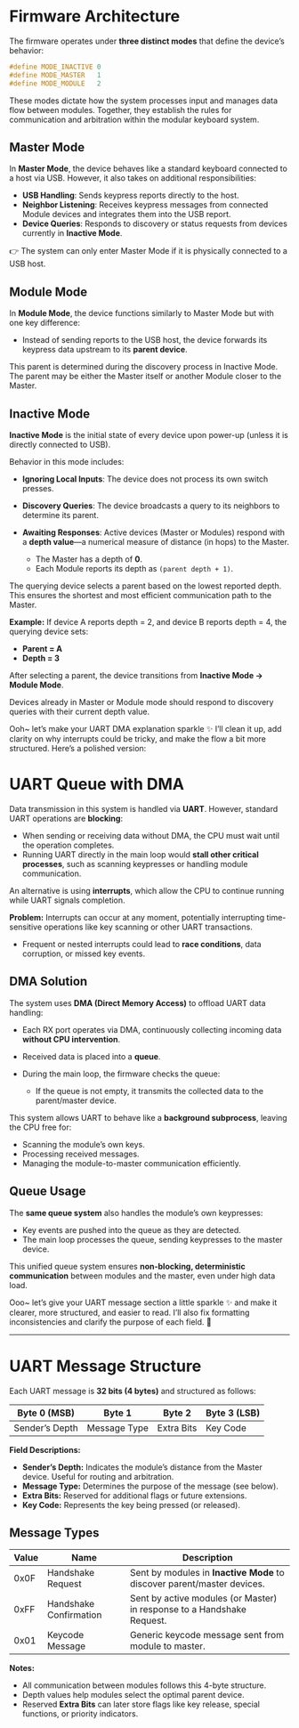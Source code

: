 # Firmware Architecture

The firmware operates under **three distinct modes** that define the device’s behavior:

```c
#define MODE_INACTIVE 0
#define MODE_MASTER   1
#define MODE_MODULE   2
```

These modes dictate how the system processes input and manages data flow between modules. Together, they establish the rules for communication and arbitration within the modular keyboard system.


## Master Mode

In **Master Mode**, the device behaves like a standard keyboard connected to a host via USB. However, it also takes on additional responsibilities:

* **USB Handling**: Sends keypress reports directly to the host.
* **Neighbor Listening**: Receives keypress messages from connected Module devices and integrates them into the USB report.
* **Device Queries**: Responds to discovery or status requests from devices currently in **Inactive Mode**.

👉 The system can only enter Master Mode if it is physically connected to a USB host.

## Module Mode

In **Module Mode**, the device functions similarly to Master Mode but with one key difference:

* Instead of sending reports to the USB host, the device forwards its keypress data upstream to its **parent device**.

This parent is determined during the discovery process in Inactive Mode. The parent may be either the Master itself or another Module closer to the Master.

## Inactive Mode

**Inactive Mode** is the initial state of every device upon power-up (unless it is directly connected to USB).

Behavior in this mode includes:

* **Ignoring Local Inputs**: The device does not process its own switch presses.
* **Discovery Queries**: The device broadcasts a query to its neighbors to determine its parent.
* **Awaiting Responses**: Active devices (Master or Modules) respond with a **depth value**—a numerical measure of distance (in hops) to the Master.

  * The Master has a depth of **0**.
  * Each Module reports its depth as `(parent depth + 1)`.

The querying device selects a parent based on the lowest reported depth. This ensures the shortest and most efficient communication path to the Master.

**Example:**
If device A reports depth = 2, and device B reports depth = 4, the querying device sets:

* **Parent = A**
* **Depth = 3**

After selecting a parent, the device transitions from **Inactive Mode → Module Mode**.

Devices already in Master or Module mode should respond to discovery queries with their current depth value.

Ooh\~ let’s make your UART DMA explanation sparkle ✨ I’ll clean it up, add clarity on why interrupts could be tricky, and make the flow a bit more structured. Here’s a polished version:


# UART Queue with DMA

Data transmission in this system is handled via **UART**. However, standard UART operations are **blocking**:

* When sending or receiving data without DMA, the CPU must wait until the operation completes.
* Running UART directly in the main loop would **stall other critical processes**, such as scanning keypresses or handling module communication.

An alternative is using **interrupts**, which allow the CPU to continue running while UART signals completion.

**Problem:** Interrupts can occur at any moment, potentially interrupting time-sensitive operations like key scanning or other UART transactions.
* Frequent or nested interrupts could lead to **race conditions**, data corruption, or missed key events.


## DMA Solution

The system uses **DMA (Direct Memory Access)** to offload UART data handling:

* Each RX port operates via DMA, continuously collecting incoming data **without CPU intervention**.
* Received data is placed into a **queue**.
* During the main loop, the firmware checks the queue:

  * If the queue is not empty, it transmits the collected data to the parent/master device.

This system allows UART to behave like a **background subprocess**, leaving the CPU free for:

* Scanning the module’s own keys.
* Processing received messages.
* Managing the module-to-master communication efficiently.

## Queue Usage

The **same queue system** also handles the module’s own keypresses:

* Key events are pushed into the queue as they are detected.
* The main loop processes the queue, sending keypresses to the master device.

This unified queue system ensures **non-blocking, deterministic communication** between modules and the master, even under high data load.

Ooo~ let’s give your UART message section a little sparkle ✨ and make it clearer, more structured, and easier to read. I’ll also fix formatting inconsistencies and clarify the purpose of each field. 💙  

---

# UART Message Structure  

Each UART message is **32 bits (4 bytes)** and structured as follows:  

| Byte 0 (MSB)        | Byte 1            | Byte 2      | Byte 3 (LSB) |
|---------------------|-----------------|------------|--------------|
| Sender’s Depth      | Message Type      | Extra Bits | Key Code     |

**Field Descriptions:**  

- **Sender’s Depth:** Indicates the module’s distance from the Master device. Useful for routing and arbitration.  
- **Message Type:** Determines the purpose of the message (see below).  
- **Extra Bits:** Reserved for additional flags or future extensions.  
- **Key Code:** Represents the key being pressed (or released).  


## Message Types  

| Value  | Name                   | Description                                                                 |
|--------|------------------------|-----------------------------------------------------------------------------|
| 0x0F   | Handshake Request       | Sent by modules in **Inactive Mode** to discover parent/master devices.    |
| 0xFF   | Handshake Confirmation  | Sent by active modules (or Master) in response to a Handshake Request.    |
| 0x01   | Keycode Message         | Generic keycode message sent from module to master.                        |


**Notes:**  

- All communication between modules follows this 4-byte structure.  
- Depth values help modules select the optimal parent device.  
- Reserved **Extra Bits** can later store flags like key release, special functions, or priority indicators.  


